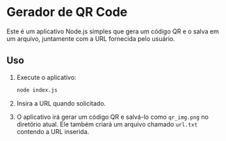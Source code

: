 # Gerador de QR Code

Este é um aplicativo Node.js simples que gera um código QR e o salva em um arquivo, juntamente com a URL fornecida pelo usuário.

## Uso

1. Execute o aplicativo:

   ```bash
   node index.js
   ```

2. Insira a URL quando solicitado.

3. O aplicativo irá gerar um código QR e salvá-lo como `qr_img.png` no diretório atual. Ele também criará um arquivo chamado `url.txt` contendo a URL inserida.